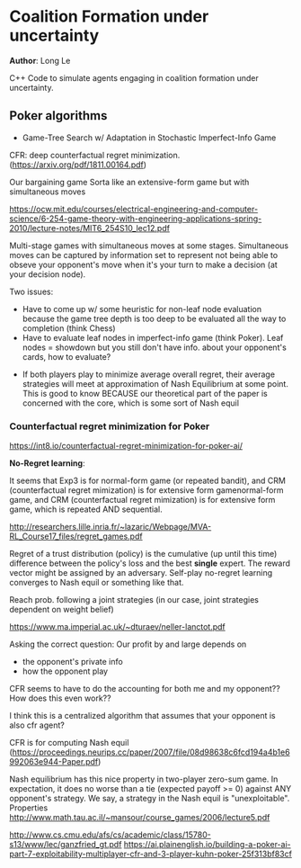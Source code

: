 # Coalition Formation under uncertainty

**Author**: Long Le

C++ Code to simulate agents engaging in coalition formation under uncertainty.


## Poker algorithms

- Game-Tree Search w/ Adaptation in Stochastic Imperfect-Info Game


CFR: deep counterfactual regret minimization. (https://arxiv.org/pdf/1811.00164.pdf)

Our bargaining game
Sorta like an extensive-form game but with simultaneous moves

https://ocw.mit.edu/courses/electrical-engineering-and-computer-science/6-254-game-theory-with-engineering-applications-spring-2010/lecture-notes/MIT6_254S10_lec12.pdf


Multi-stage games with simultaneous moves at some stages.
Simultaneous moves can be captured by information set to represent not being able to obseve your opponent's move when it's your turn to make a decision (at your decision node).


Two issues:
- Have to come up w/ some heuristic for non-leaf node evaluation because the game tree depth is too deep to be evaluated all the way to completion (think Chess)
- Have to evaluate leaf nodes in imperfect-info game (think Poker). Leaf nodes = showdown but you still don't have info. about your opponent's cards, how to evaluate?

* If both players play to minimize average overall regret, their average strategies will meet at approximation of Nash Equilibrium at some point. This is good to know BECAUSE our theoretical part of the paper is concerned with the core, which is some sort of Nash equil

### Counterfactual regret minimization for Poker
https://int8.io/counterfactual-regret-minimization-for-poker-ai/

__No-Regret learning__:

It seems that Exp3 is for normal-form game (or repeated bandit), and CRM (counterfactual regret mimization) is for extensive form gamenormal-form game, and CRM (counterfactual regret mimization) is for extensive form game, which is repeated AND sequential.

http://researchers.lille.inria.fr/~lazaric/Webpage/MVA-RL_Course17_files/regret_games.pdf


Regret of a trust distribution (policy) is the cumulative (up until this time) difference between the policy's loss and the best __single__ expert. The reward vector might be assigned by an adversary.  Self-play no-regret learning converges to Nash equil or something like that.

Reach prob. following a joint strategies (in our case, joint strategies dependent on weight belief)





https://www.ma.imperial.ac.uk/~dturaev/neller-lanctot.pdf

Asking the correct question:
Our profit by and large depends on
- the opponent's private info
- how the opponent play


CFR seems to have to do the accounting for both me and my opponent??
How does this even work??

I think this is a centralized algorithm that assumes that your opponent is also cfr agent? 

CFR is for computing Nash equil (https://proceedings.neurips.cc/paper/2007/file/08d98638c6fcd194a4b1e6992063e944-Paper.pdf)


Nash equilibrium has this nice property in two-player zero-sum game.
In expectation, it does no worse than a tie (expected payoff >= 0) against ANY opponent's strategy. We say, a strategy in the Nash equil is "unexploitable".
Properties
http://www.math.tau.ac.il/~mansour/course_games/2006/lecture5.pdf



http://www.cs.cmu.edu/afs/cs/academic/class/15780-s13/www/lec/ganzfried_gt.pdf
https://ai.plainenglish.io/building-a-poker-ai-part-7-exploitability-multiplayer-cfr-and-3-player-kuhn-poker-25f313bf83cf
